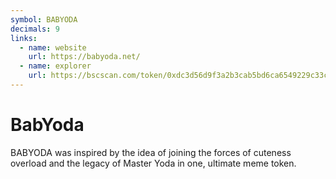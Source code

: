 ```yaml
---
symbol: BABYODA
decimals: 9
links:
  - name: website
    url: https://babyoda.net/
  - name: explorer
    url: https://bscscan.com/token/0xdc3d56d9f3a2b3cab5bd6ca6549229c33cb11aab
---
```


# BabYoda

BABYODA was inspired by the idea of joining the forces of cuteness overload and the legacy of Master Yoda in one, ultimate meme token.​
